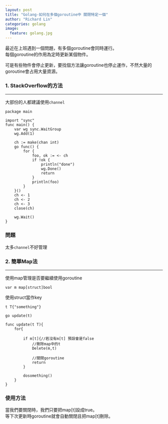 ```yaml
---
layout: post
title: "Golang-如何在多個goroutine中 關閉特定一個"
author: "Richard Lin"
categories: golang
image:
  feature: golang.jpg
---
```


最近在上班遇到一個問題，有多個goroutine會同時運行。<br>
每個goroutine的作用為定時更新某個物件。

可是有些物件會停止更新，要找個方法讓goroutine也停止運作，不然大量的goroutine會占用大量資源。

### 1. StackOverflow的方法
* * *
大部份的人都建議使用`channel`

```golang
package main

import "sync"
func main() {
    var wg sync.WaitGroup
    wg.Add(1)

    ch := make(chan int)
    go func() {
        for {
            foo, ok := <- ch
            if !ok {
                println("done")
                wg.Done()
                return
            }
            println(foo)
        }
    }()
    ch <- 1
    ch <- 2
    ch <- 3
    close(ch)

    wg.Wait()
}
```

### 問題

太多`channel`不好管理


### 2. 簡單Map法
* * *

使用map管理是否要繼續使用goroutine

`var m map[struct]bool`

使用struct當作key

```golang
t T{"something"}

go update(t)
```

```golang
func update(t T){
    for{

        if m[t]{//若沒有m[t] 預設會是false
            //刪除map中的t
            Delete(m,t)

            //關閉goroutine
            return
        } 

        dosomething()
    }
}
```
### 使用方法

當我們要關閉時，我們只要把map[t]設成true。<br>
等下次更新時goroutine就會自動關閉且把map[t]刪除。